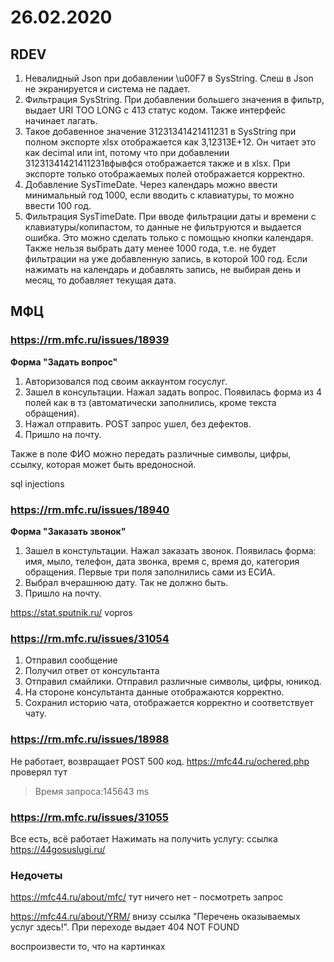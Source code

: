 # 26.02.2020

## RDEV

1. Невалидный Json при добавлении \u00F7 в SysString. Слеш в Json не экранируется и система не падает.
2. Фильтрация SysString. При добавлении большего значения в фильтр, выдает URI TOO LONG с 413 статус кодом. Также интерфейс начинает лагать.
3. Такое добавенное значение 31231341421411231 в SysString при полном экспорте xlsx отображается как 3,12313E+12. Он читает это как decimal или int, потому что при добавлении 31231341421411231вфывфся отображается также и в xlsx. При экспорте только отображаемых полей отображается корректно.
4. Добавление SysTimeDate. Через календарь можно ввести минимальный год 1000, если вводить с клавиатуры, то можно ввести 100 год.
5. Фильтрация SysTimeDate. При вводе фильтрации даты и времени с клавиатуры/копипастом, то данные не фильтруются и выдается ошибка. Это можно сделать только с помощью кнопки календаря. Также нельзя выбрать дату менее 1000 года, т.е. не будет фильтрации на уже добавленную запись, в которой 100 год.
Если нажимать на календарь и добавлять запись, не выбирая день и месяц, то добавляет текущая дата.

## МФЦ

### https://rm.mfc.ru/issues/18939

**Форма "Задать вопрос"**

1. Авторизовался под своим аккаунтом госуслуг.
2. Зашел в консультации. Нажал задать вопрос. Появилась форма из 4 полей как в тз (автоматически заполнились, кроме текста обращения).
3. Нажал отправить. POST запрос ушел, без дефектов.
4. Пришло на почту.

Также в поле ФИО можно передать различные символы, цифры, ссылку, которая может быть вредоносной.

sql injections

### https://rm.mfc.ru/issues/18940

**Форма "Заказать звонок"**
1. Зашел в констультации. Нажал заказать звонок. Появилась форма: имя, мыло, телефон, дата звонка, время с, время до, категория обращения. Первые три поля заполнились сами из ЕСИА.
2. Выбрал вчерашнюю дату. Так не должно быть.
3. Пришло на почту.

https://stat.sputnik.ru/ vopros

### https://rm.mfc.ru/issues/31054

1. Отправил сообщение
2. Получил ответ от консультанта
3. Отправил смайлики. Отправил различные символы, цифры, юникод.
4. На стороне консультанта данные отображаются корректно.
5. Сохранил историю чата, отображается корректно и соответствует чату.

### https://rm.mfc.ru/issues/18988

Не работает, возвращает POST 500 код. https://mfc44.ru/ochered.php проверял тут

> Время запроса:145643 ms

### https://rm.mfc.ru/issues/31055

Все есть, всё работает
Нажимать на получить услугу: ссылка https://44gosuslugi.ru/

### Недочеты

https://mfc44.ru/about/mfc/ тут ничего нет - посмотреть запрос

https://mfc44.ru/about/YRM/ внизу ссылка "Перечень оказываемых услуг здесь!". При переходе выдает 404 NOT FOUND

воспроизвести то, что на картинках